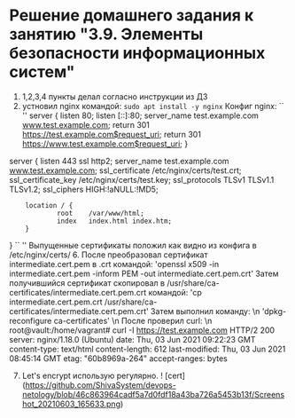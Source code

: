 # Решение домашнего задания к занятию "3.9. Элементы безопасности информационных систем"
1. 1,2,3,4 пункты делал согласно инструкции из ДЗ
5. устновил nginx командой:
`sudo apt install -y nginx`
Конфиг nginx:
`` ''
server {
        listen          80;
        listen          [::]:80;
        server_name     test.example.com www.test.example.com;
        return 301      https://test.example.com$request_uri;
        return 301      https://www.test.example.com$request_uri;
}

server {
        listen              443 ssl http2;
        server_name         test.example.com www.test.example.com;
        ssl_certificate     /etc/nginx/certs/test.crt;
        ssl_certificate_key /etc/nginx/certs/test.key;
        ssl_protocols       TLSv1 TLSv1.1 TLSv1.2;
        ssl_ciphers         HIGH:!aNULL:!MD5;

        location / {
                root    /var/www/html;
                index   index.html index.htm;
        }
}
`` ''
Выпущенные сертификаты положил как видно из конфига в /etc/nginx/certs/
6. После преобразовал сертификат intermediate.cert.pem в .crt командой:
'openssl x509 -in intermediate.cert.pem -inform PEM -out intermediate.cert.pem.crt'
Затем получившийся сертификат скопировал в /usr/share/ca-certificates/intermediate.cert.pem.crt командой:
'cp intermediate.cert.pem.crt /usr/share/ca-certificates/intermediate.cert.pem.crt'
Затем выполнил команду: \n
'dpkg-reconfigure ca-certificates' \n
После проверил curl: \n
    root@vault:/home/vagrant# curl -I https://test.example.com
    HTTP/2 200 
    server: nginx/1.18.0 (Ubuntu)
    date: Thu, 03 Jun 2021 09:22:23 GMT
    content-type: text/html
    content-length: 612
    last-modified: Thu, 03 Jun 2021 08:45:14 GMT
    etag: "60b8969a-264"
    accept-ranges: bytes

7. Let's encrypt использую регулярно.
! [сеrt]
(https://github.com/ShivaSystem/devops-netology/blob/46c863964cadf5a7d0fdf18a43ba726a5453b13f/Screenshot_20210603_165633.png)

